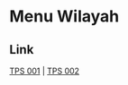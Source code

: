 # Menu Wilayah

## Link

[TPS 001](https://github.com/gigit-pemilu/pemilu-2024-71-sulawesi-utara/tree/main/pileg-dpr/hitung-suara/sub/71-sulawesi-utara/sub/10-bolaang-mongondow-timur/sub/02-kotabunan/sub/2010-buyat-barat/sub/001-tps)
 | 
[TPS 002](https://github.com/gigit-pemilu/pemilu-2024-71-sulawesi-utara/tree/main/pileg-dpr/hitung-suara/sub/71-sulawesi-utara/sub/10-bolaang-mongondow-timur/sub/02-kotabunan/sub/2010-buyat-barat/sub/002-tps)

